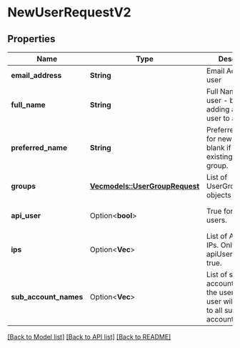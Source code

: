 # NewUserRequestV2

## Properties

Name | Type | Description | Notes
------------ | ------------- | ------------- | -------------
**email_address** | **String** | Email Address of user | 
**full_name** | **String** | Full Name of new user - blank if adding an existing user to a group. | 
**preferred_name** | **String** | Preferred Name for new user - blank if adding an existing user to a group. | 
**groups** | [**Vec<models::UserGroupRequest>**](UserGroupRequest.md) | List of UserGroupRequest objects | 
**api_user** | Option<**bool**> | True for API-Only users. | [optional][default to false]
**ips** | Option<**Vec<String>**> | List of API User's IPs. Only valid if apiUser equals true. | [optional]
**sub_account_names** | Option<**Vec<String>**> | List of sub-accounts to add the user to. If null, user will be added to all sub-accounts | [optional]

[[Back to Model list]](../README.md#documentation-for-models) [[Back to API list]](../README.md#documentation-for-api-endpoints) [[Back to README]](../README.md)



